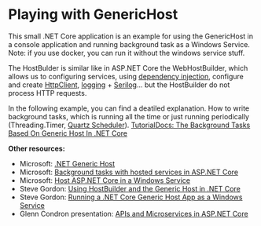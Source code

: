 # Playing with GenericHost

This small .NET Core application is an example for using the GenericHost in a console application and running background task as a Windows Service.
Note: if you use docker, you can run it without the windows service stuff.

The HostBulder is similar like in ASP.NET Core the WebHostBuilder, which allows us to configuring services, using [dependency injection](https://docs.microsoft.com/en-ie/aspnet/core/fundamentals/dependency-injection?view=aspnetcore-2.1 "dependency injection"), configure and create [HttpClient](https://docs.microsoft.com/en-ie/aspnet/core/fundamentals/http-requests?view=aspnetcore-2.1 "HttpClient"), [logging](https://docs.microsoft.com/en-ie/aspnet/core/fundamentals/logging/?view=aspnetcore-2.1 "logging") + [Serilog](https://github.com/serilog/serilog-extensions-hosting "Serilog")... but the HostBuilder do not process HTTP requests.

In the following example, you can find a deatiled explanation. How to write background tasks, which is running all the time or just running periodically (Threading.Timer, [Quartz Scheduler](https://www.quartz-scheduler.net/ "Quartz Scheduler")).
[TutorialDocs: The Background Tasks Based On Generic Host In .NET Core](https://www.tutorialdocs.com/article/dotnet-generic-host.html "TutorialDocs: The Background Tasks Based On Generic Host In .NET Core")

**Other resources:**
- Microsoft: [.NET Generic Host](https://docs.microsoft.com/en-ie/aspnet/core/fundamentals/host/generic-host?view=aspnetcore-2.1 ".NET Generic Host")
- Microsoft: [Background tasks with hosted services in ASP.NET Core](https://docs.microsoft.com/en-ie/aspnet/core/fundamentals/host/hosted-services?view=aspnetcore-2.1 "Background tasks with hosted services in ASP.NET Core")
- Microsoft: [Host ASP.NET Core in a Windows Service](https://docs.microsoft.com/en-us/aspnet/core/host-and-deploy/windows-service?view=aspnetcore-2.1 "Microsoft: Host ASP.NET Core in a Windows Service")
- Steve Gordon: [Using HostBuilder and the Generic Host in .NET Core](https://www.stevejgordon.co.uk/using-generic-host-in-dotnet-core-console-based-microservices "Using HostBuilder and the Generic Host in .NET Core")
- Steve Gordon: [Running a .NET Core Generic Host App as a Windows Service](https://www.stevejgordon.co.uk/running-net-core-generic-host-applications-as-a-windows-service "Running a .NET Core Generic Host App as a Windows Service")
- Glenn Condron presentation: [APIs and Microservices in ASP.NET Core](https://youtu.be/dUdGcogYkss?t=1404 "APIs and Microservices in ASP.NET Core Today and Tomorrow")